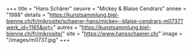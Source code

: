 +++
title = "Hans Schärer"
oeuvre = "Mickey & Blaise Cendrars"
annee = "1988"
details = "https://kunstsammlung.biel-bienne.ch/fr/mikrosite/schaerer-hans/mickey--blaise-cendrars-m0737?werk_id=1165&ort="
autres = "https://kunstsammlung.biel-bienne.ch/fr/mikrosite/"
site = "https://www.hansschaerer.ch/"
image = "/images/m0737.jpg"
+++
